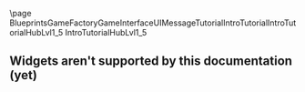 \page BlueprintsGameFactoryGameInterfaceUIMessageTutorialIntroTutorialIntroTutorialHubLvl1_5 IntroTutorialHubLvl1_5
## Widgets aren't supported by this documentation (yet)
